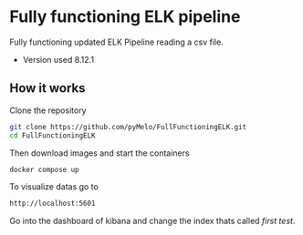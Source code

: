 # Fully functioning ELK pipeline
Fully functioning updated ELK Pipeline reading a csv file.
- Version used 8.12.1
## How it works 
Clone the repository
```bash
git clone https://github.com/pyMelo/FullFunctioningELK.git
cd FullFunctioningELK
```
Then download images and start the containers
```bash
docker compose up
```
To visualize datas go to 
```bash
http://localhost:5601
```
Go into the dashboard of kibana and change the index thats called *first test*.


